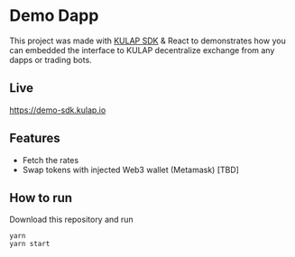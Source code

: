 # Demo Dapp

This project was made with [KULAP SDK](https://github.com/kulapio/kulap-sdk) & React to demonstrates how you can embedded the interface to KULAP decentralize exchange from any dapps or trading bots.

## Live 

https://demo-sdk.kulap.io

## Features

* Fetch the rates
* Swap tokens with injected Web3 wallet (Metamask) [TBD]

## How to run

Download this repository and run

```
yarn 
yarn start
```
